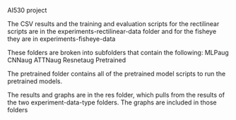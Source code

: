 AI530 project

The CSV results and the training and evaluation scripts for the rectilinear scripts are in 
the experiments-rectilinear-data folder and for the fisheye they are in experiments-fisheye-data

These folders are broken into subfolders that contain the following:
MLPaug
CNNaug
ATTNaug
Resnetaug
Pretrained

The pretrained folder contains all of the pretrained model scripts to run the pretrained models.

The results and graphs are in the res folder, which pulls from the results of the two experiment-data-type
folders. The graphs are included in those folders

